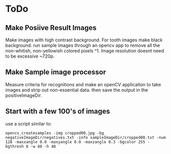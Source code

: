# ToDo

## Make Posiive Result Images
Make images with high contrast background. For tooth images make black background. run sample images through an opencv app to remove all the non-whitish, non-yellowish colored pixels ^1. Image resolution doesnt need to be excessive ~720p.

## Make Sample image processor
Measure criteria for recognitions and make an openCV applicaiton to take images and strip out non-essential data. then save the output in the positiveImageDir.

## Start with a few 100's of images
use a script similar to: 
    
    opencv_createsamples -img cropped00.jpg -bg negativeImageDir/negatives.txt -info sampleImageDir/cropped00.txt -num 128 -maxxangle 0.0 -maxyangle 0.0 -maxzangle 0.3 -bgcolor 255 -bgthresh 8 -w 48 -h 48
